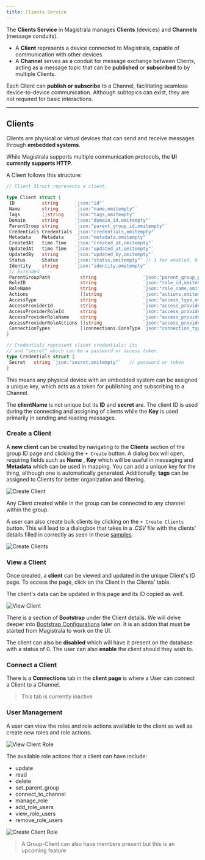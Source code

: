 ```yaml
---
title: Clients Service
---
```


The **Clients Service** in Magistrala manages **Clients** (devices) and **Channels** (message conduits).

- A **Client** represents a device connected to Magistrala, capable of communication with other devices.
- A **Channel** serves as a conduit for message exchange between Clients, acting as a message topic that can be **published** or **subscribed** to by multiple Clients.

Each Client can **publish or subscribe** to a Channel, facilitating seamless device-to-device communication. Although subtopics can exist, they are not required for basic interactions.

---

## **Clients**

Clients are physical or virtual devices that can send and receive messages through **embedded systems**.

While Magistrala supports multiple communication protocols, the **UI currently supports HTTP**.

A Client follows this structure:

```go
// Client Struct represents a client.

type Client struct {
 ID          string      `json:"id"`
 Name        string      `json:"name,omitempty"`
 Tags        []string    `json:"tags,omitempty"`
 Domain      string      `json:"domain_id,omitempty"`
 ParentGroup string      `json:"parent_group_id,omitempty"`
 Credentials Credentials `json:"credentials,omitempty"`
 Metadata    Metadata    `json:"metadata,omitempty"`
 CreatedAt   time.Time   `json:"created_at,omitempty"`
 UpdatedAt   time.Time   `json:"updated_at,omitempty"`
 UpdatedBy   string      `json:"updated_by,omitempty"`
 Status      Status      `json:"status,omitempty"` // 1 for enabled, 0 for disabled
 Identity    string      `json:"identity,omitempty"`
 // Extended
 ParentGroupPath           string                 `json:"parent_group_path,omitempty"`
 RoleID                    string                 `json:"role_id,omitempty"`
 RoleName                  string                 `json:"role_name,omitempty"`
 Actions                   []string               `json:"actions,omitempty"`
 AccessType                string                 `json:"access_type,omitempty"`
 AccessProviderId          string                 `json:"access_provider_id,omitempty"`
 AccessProviderRoleId      string                 `json:"access_provider_role_id,omitempty"`
 AccessProviderRoleName    string                 `json:"access_provider_role_name,omitempty"`
 AccessProviderRoleActions []string               `json:"access_provider_role_actions,omitempty"`
 ConnectionTypes           []connections.ConnType `json:"connection_types,omitempty"`
}

// Credentials represent client credentials: its
// and "secret" which can be a password or access token.
type Credentials struct {
 Secret   string `json:"secret,omitempty"`   // password or token
}

```

This means any physical device with an embedded system can be assigned a unique key, which acts as a token for publishing and subscribing to a Channel.

The **clientName** is not unique but its **ID** and **secret** are.
The client ID is used during the connecting and assigning of clients while the **Key** is used primarily in sending and reading messages.

### Create a Client

A **new client** can be created by navigating to the **Clients** section of the group ID page and clicking the `+ Create` button.
A dialog box will open, requiring fields such as **Name** , **Key** which will be useful in messaging and **Metadata** which can be used in mapping.
You can add a unique key for the thing, although one is automatically generated.
Additionally, **tags** can be assigned to Clients for better organization and filtering.

![Create Client](../docs/img/users-guide/create-client.png)

Any Client created while in the group can be connected to any channel within the group.

A user can also create bulk clients by clicking on the `+ Create Clients` button. This will lead to a dialogbox that takes in a _.CSV_  file with the clients' details filled in correctly as seen in these [samples](https://github.com/absmach/magistrala-ui/tree/main/samples).

![Create Clients](../docs/img/users-guide/clients-create.png)

### View a Client

Once created, a **client** can be viewed and updated in the unique Client's ID page. To access the page, click on the Client in the Clients' table.

The client's data can be updated in this page and its ID copied as well.

![View Client](../docs/img/users-guide/group-client-view2.png)

There is a section of **Bootstrap** under the Client details. We will delve deeper into [Bootstrap Configurations][Bootstraps] later on. It is an addon that must be started from Magistrala to work on the UI.

The client can also be **disabled** which will have it present on the database with a status of 0. The user can also **enable** the client should they wish to.

### Connect a Client

There is a **Connections** tab in the **client page** is where a User can connect a Client to a Channel.

> This tab is currently inactive

### User Management

A user can view the roles and role actions available to the client as well as create new roles and role actions.

![View Client Role](../docs/img/users-guide/group-client-role-view4.png)

The available role actions that a client can have include:

- update
- read
- delete
- set_parent_group
- connect_to_channel
- manage_role
- add_role_users
- view_role_users
- remove_role_users

![Create Client Role](../docs/img/users-guide/group-client-role-create.png)

> A Group-Client can also have members present but this is an upcoming feature

[Bootstraps]: bootstraps.md
